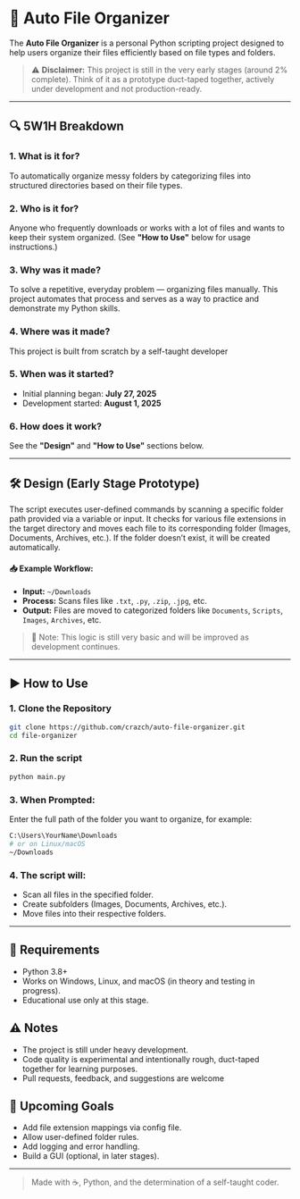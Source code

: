 # 📂 Auto File Organizer

The **Auto File Organizer** is a personal Python scripting project designed to help users organize their files efficiently based on file types and folders.

> ⚠️ **Disclaimer:** This project is still in the very early stages (around 2% complete). Think of it as a prototype duct-taped together, actively under development and not production-ready.

---

## 🔍 5W1H Breakdown

### 1. What is it for?
To automatically organize messy folders by categorizing files into structured directories based on their file types.

### 2. Who is it for?
Anyone who frequently downloads or works with a lot of files and wants to keep their system organized. (See **"How to Use"** below for usage instructions.)

### 3. Why was it made?
To solve a repetitive, everyday problem — organizing files manually. This project automates that process and serves as a way to practice and demonstrate my Python skills.

### 4. Where was it made?
This project is built from scratch by a self-taught developer

### 5. When was it started?
- Initial planning began: **July 27, 2025**
- Development started: **August 1, 2025**

### 6. How does it work?
See the **"Design"** and **"How to Use"** sections below.

---

## 🛠️ Design (Early Stage Prototype)

The script executes user-defined commands by scanning a specific folder path provided via a variable or input. It checks for various file extensions in the target directory and moves each file to its corresponding folder (Images, Documents, Archives, etc.). If the folder doesn’t exist, it will be created automatically.

#### 📥 Example Workflow:
- **Input:** `~/Downloads`
- **Process:** Scans files like `.txt`, `.py`, `.zip`, `.jpg`, etc.
- **Output:** Files are moved to categorized folders like `Documents`, `Scripts`, `Images`, `Archives`, etc.

> 🚧 Note: This logic is still very basic and will be improved as development continues.

---

## ▶️ How to Use

### 1. Clone the Repository
```bash
git clone https://github.com/crazch/auto-file-organizer.git
cd file-organizer
```

### 2. Run the script
```bash
python main.py
```
### 3. When Prompted:
Enter the full path of the folder you want to organize, for example:

```bash
C:\Users\YourName\Downloads
# or on Linux/macOS
~/Downloads
```

### 4. The script will:
- Scan all files in the specified folder.
- Create subfolders (Images, Documents, Archives, etc.).
- Move files into their respective folders.

---

## 📎 Requirements
- Python 3.8+
- Works on Windows, Linux, and macOS (in theory and testing in progress).
- Educational use only at this stage.

## ⚠️ Notes
- The project is still under heavy development.
- Code quality is experimental and intentionally rough, duct-taped together for learning purposes.
- Pull requests, feedback, and suggestions are welcome

## 🚧 Upcoming Goals
- Add file extension mappings via config file.
- Allow user-defined folder rules.
- Add logging and error handling.
- Build a GUI (optional, in later stages).

---

> Made with ☕, Python, and the determination of a self-taught coder.